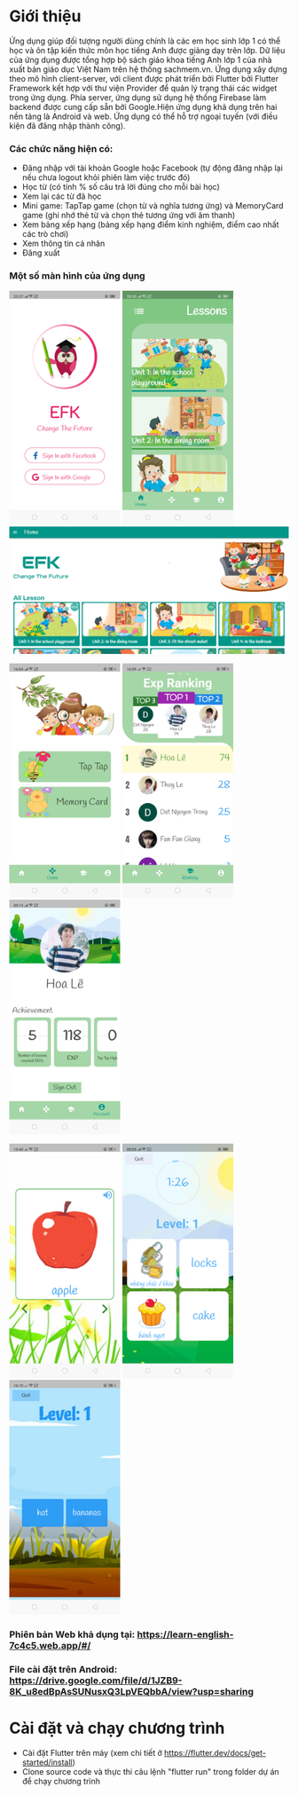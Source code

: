 # Giới thiệu
Ứng dụng giúp đối tượng người dùng chính là các em học sinh lớp 1 có thể học và ôn tập kiến thức môn học tiếng Anh được giảng dạy trên lớp. Dữ liệu của ứng dụng được tổng hợp bộ sách giáo khoa tiếng Anh lớp 1 của nhà xuất bản giáo dục Việt Nam trên hệ thống sachmem.vn. Ứng dụng xây dựng theo mô hình client-server, với client được phát triển bởi Flutter bởi Flutter Framework kết hợp với thư viện Provider để quản lý trạng thái các widget trong ứng dụng. Phía server, ứng dụng sử dụng hệ thống Firebase làm backend được cung cấp sẵn bởi Google.Hiện ứng dụng khả dụng trên hai nền tảng là Android và web. Ứng dụng có thể hỗ trợ ngoại tuyến (với điều kiện đã đăng nhập thành công).
### Các chức năng hiện có:
+ Đăng nhập với tài khoản Google hoặc Facebook (tự động đăng nhập lại nếu chưa logout khỏi phiên làm việc trước đó)
+ Học từ (có tính % số câu trả lời đúng cho mỗi bài học)
+ Xem lại các từ đã học
+ Mini game: TapTap game (chọn từ và nghĩa tương ứng) và MemoryCard game (ghi nhớ thẻ từ và chọn thẻ tương ứng với âm thanh)
+ Xem bảng xếp hạng (bảng xếp hạng điểm kinh nghiệm, điểm cao nhất các trò chơi)
+ Xem thông tin cá nhân
+ Đăng xuất

### Một số màn hình của ứng dụng
<p>
<img src="https://github.com/lethithanhhoa/learn_english/blob/master/screenshot/login.png" alt="Màn hình đăng nhập" width="200"/>
<img src="https://github.com/lethithanhhoa/learn_english/blob/master/screenshot/home.png" alt="Màn hình chính (mobile)" width="200"/>
<img src="https://github.com/lethithanhhoa/learn_english/blob/master/screenshot/homeweb.PNG" alt="Màn hình chính (web)" width="600"/>
</p>
<p>
  <img src="https://github.com/lethithanhhoa/learn_english/blob/master/screenshot/game.png" width="200"/>
  <img src="https://github.com/lethithanhhoa/learn_english/blob/master/screenshot/ranking.png" width="200"/>
  <img src="https://github.com/lethithanhhoa/learn_english/blob/master/screenshot/account.png" width="200"/>
</p>
<p>
  <img src="https://github.com/lethithanhhoa/learn_english/blob/master/screenshot/review.png" width="200"/>
  <img src="https://github.com/lethithanhhoa/learn_english/blob/master/screenshot/taptap.png" width="200"/>
  <img src="https://github.com/lethithanhhoa/learn_english/blob/master/screenshot/memory.png" width="200"/>
</p>


### Phiên bản Web khả dụng tại: https://learn-english-7c4c5.web.app/#/
### File cài đặt trên Android: https://drive.google.com/file/d/1JZB9-8K_u8edBpAsSUNusxQ3LpVEQbbA/view?usp=sharing

# Cài đặt và chạy chương trình 
- Cài đặt Flutter trên máy (xem chi tiết ở https://flutter.dev/docs/get-started/install)
- Clone source code và thực thi câu lệnh "flutter run" trong folder dự án để chạy chương trình

